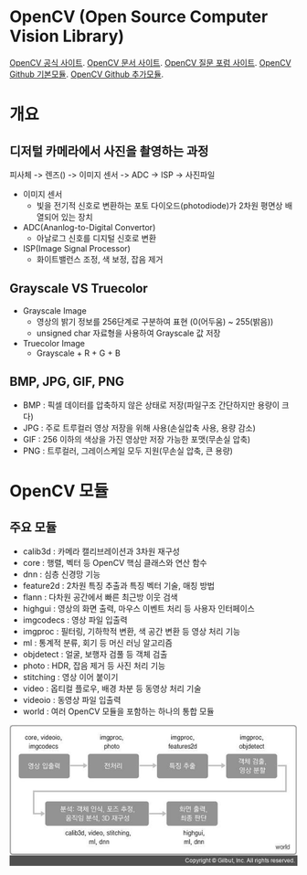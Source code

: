 # OpenCV (Open Source Computer Vision Library)

[OpenCV 공식 사이트](http://www.opencv.org).
[OpenCV 문서 사이트](http://www.docs.opencv.org).
[OpenCV 질문 포럼 사이트](http://www.answers.opencv.org/questions).
[OpenCV Github 기본모듈](http://www.github.com/opencv/opencv/).
[OpenCV Github 추가모듈](http://www.github.com/opencv/opencv_contrib/).

# 개요

## 디저털 카메라에서 사진을 촬영하는 과정
피사체 -> 렌즈() -> 이미지 센서 -> ADC -> ISP -> 사진파일

- 이미지 센서
    - 빛을 전기적 신호로 변환하는 포토 다이오드(photodiode)가 2차원 평면상 배열되어 있는 장치
- ADC(Ananlog-to-Digital Convertor)
    - 아날로그 신호를 디지털 신호로 변환
- ISP(Image Signal Processor)
    - 화이트밸런스 조정, 색 보정, 잡음 제거

## Grayscale VS Truecolor
- Grayscale Image
    - 영상의 밝기 정보를 256단계로 구분하여 표현 (0(어두움) ~ 255(밝음))
    - unsigned char 자료형을 사용하여 Grayscale 값 저장
- Truecolor Image
    - Grayscale + R + G + B

## BMP, JPG, GIF, PNG
- BMP : 픽셀 데이터를 압축하지 않은 상태로 저장(파일구조 간단하지만 용량이 크다)
- JPG : 주로 트루컬러 영상 저장을 위해 사용(손실압축 사용, 용량 감소)
- GIF : 256 이하의 색상을 가진 영상만 저장 가능한 포맷(무손실 압축)
- PNG : 트루컬러, 그레이스케일 모두 지원(무손실 압축, 큰 용량)

# OpenCV 모듈

## 주요 모듈
- calib3d : 카메라 캘리브레이션과 3차원 재구성
- core : 행렬, 벡터 등 OpenCV 핵심 클래스와 연산 함수
- dnn : 심층 신경망 기능
- feature2d : 2차원 특징 추출과 특징 벡터 기술, 매칭 방법
- flann : 다차원 공간에서 빠른 최근방 이웃 검색
- highgui : 영상의 화면 출력, 마우스 이벤트 처리 등 사용자 인터페이스
- imgcodecs : 영상 파일 입출력
- imgproc : 필터링, 기하학적 변환, 색 공간 변환 등 영상 처리 기능
- ml : 통계적 분류, 회기 등 머신 러닝 알고리즘
- objdetect : 얼굴, 보행자 검풀 등 객체 검출
- photo : HDR, 잡음 제거 등 사진 처리 기능
- stitching : 영상 이어 붙이기
- video : 옵티컬 플로우, 배경 차분 등 동영상 처리 기술
- videoio : 동영상 파일 입출력
- world : 여러 OpenCV 모듈을 포함하는 하나의 통합 모듈

![OpenCV 모듈](./image/module.jpeg)




